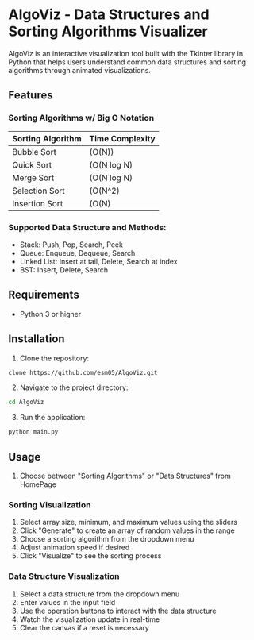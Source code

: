 # AlgoViz - Data Structures and Sorting Algorithms Visualizer

AlgoViz is an interactive visualization tool built with the Tkinter library in Python that helps users understand common data structures and sorting algorithms through animated visualizations.

## Features

### Sorting Algorithms w/ Big O Notation
| Sorting Algorithm  | Time Complexity |
|--------------------|-----------------|
| Bubble Sort        |  (O(N))         |
| Quick Sort         |  (O(N log N)    |
| Merge Sort         |  (O(N log N)    |
| Selection Sort     |  (O(N^2)        |
| Insertion Sort     |  (O(N)          |

### Supported Data Structure and Methods:
- Stack: Push, Pop, Search, Peek
- Queue: Enqueue, Dequeue, Search
- Linked List: Insert at tail, Delete, Search at index
- BST: Insert, Delete, Search

## Requirements

- Python 3 or higher

## Installation

1. Clone the repository:
```bash
clone https://github.com/esm05/AlgoViz.git
```

2. Navigate to the project directory:
```bash
cd AlgoViz
```

3. Run the application:
```bash
python main.py
```

## Usage

1. Choose between "Sorting Algorithms" or "Data Structures" from HomePage

### Sorting Visualization
1. Select array size, minimum, and maximum values using the sliders
2. Click "Generate" to create an array of random values in the range 
3. Choose a sorting algorithm from the dropdown menu
4. Adjust animation speed if desired
5. Click "Visualize" to see the sorting process

### Data Structure Visualization
1. Select a data structure from the dropdown menu
2. Enter values in the input field
3. Use the operation buttons to interact with the data structure
4. Watch the visualization update in real-time
5. Clear the canvas if a reset is necessary
